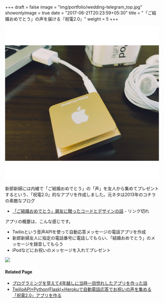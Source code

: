 +++
draft = false
image = "img/portfolio/wedding-telegram_top.jpg"
showonlyimage = true
date = "2017-06-21T20:23:59+05:30"
title = "「ご結婚おめでとう」の声を届ける『祝電2.0』"
weight = 5
+++

<!--more-->

![](wedding-telegram_top.jpg)

新郎新婦には内緒で「ご結婚おめでとう」の「声」を友人から集めてプレゼントするという、「祝電2.0」的なアプリを作成しました。元ネタは2013年のコチラの素敵なブログ
- [「ご結婚おめでとう」親友に贈ったコードとデザインの話](https://mamipeko.hatenablog.com/entry/happy-wedding-s) - リンク切れ

アプリの概要は、こんな感じです。
- Twilioという音声APIを使って自動応答メッセージの電話アプリを作成
- 新郎新婦友人に指定の電話番号に電話してもらい、「結婚おめでとう」のメッセージを録音してもらう
- iPodなどにお祝いのメッセージを入れてプレゼント

![](https://d2l930y2yx77uc.cloudfront.net/production/uploads/images/7795603/picture_pc_c0412370472b5bcb2363a02874afafef.jpg)

#### Related Page
- [プログラミングを覚えて4年越しに当時一目惚れしたアプリを作った話](https://ysdyt.hatenablog.jp/entry/shukuden_app)
- [TwilioAPI×Python(Flask)×Herokuで自動電話応答でお祝いの声を集める「祝電2.0」アプリを作る](https://qiita.com/ysdyt/items/2d173948fc5d225d050d)

